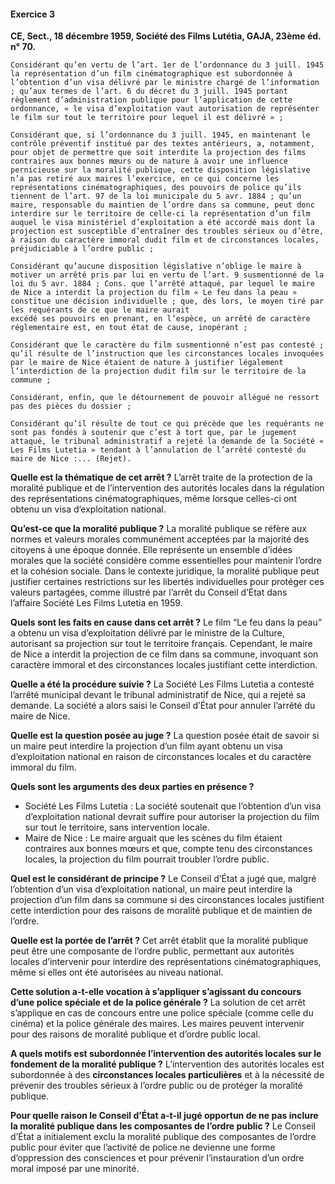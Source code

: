 #### Exercice 3
**CE, Sect., 18 décembre 1959, Société des Films Lutétia, GAJA, 23ème éd. n° 70.**

```
Considérant qu’en vertu de l’art. 1er de l’ordonnance du 3 juill. 1945 la représentation d’un film cinématographique est subordonnée à l’obtention d’un visa délivré par le ministre chargé de l’information ; qu’aux termes de l’art. 6 du décret du 3 juill. 1945 portant règlement d’administration publique pour l’application de cette ordonnance, « le visa d’exploitation vaut autorisation de représenter le film sur tout le territoire pour lequel il est délivré » ;

Considérant que, si l’ordonnance du 3 juill. 1945, en maintenant le contrôle préventif institué par des textes antérieurs, a, notamment, pour objet de permettre que soit interdite la projection des films contraires aux bonnes mœurs ou de nature à avoir une influence pernicieuse sur la moralité publique, cette disposition législative n’a pas retiré aux maires l’exercice, en ce qui concerne les représentations cinématographiques, des pouvoirs de police qu’ils tiennent de l’art. 97 de la loi municipale du 5 avr. 1884 ; qu’un maire, responsable du maintien de l’ordre dans sa commune, peut donc interdire sur le territoire de celle-ci la représentation d’un film auquel le visa ministériel d’exploitation a été accordé mais dont la projection est susceptible d’entraîner des troubles sérieux ou d’être, à raison du caractère immoral dudit film et de circonstances locales, préjudiciable à l’ordre public ;

Considérant qu’aucune disposition législative n’oblige le maire à motiver un arrêté pris par lui en vertu de l’art. 9 susmentionné de la loi du 5 avr. 1884 ; Cons. que l’arrêté attaqué, par lequel le maire de Nice a interdit la projection du film « Le feu dans la peau » constitue une décision individuelle ; que, dès lors, le moyen tiré par les requérants de ce que le maire aurait
excédé ses pouvoirs en prenant, en l’espèce, un arrêté de caractère réglementaire est, en tout état de cause, inopérant ;

Considérant que le caractère du film susmentionné n’est pas contesté ; qu’il résulte de l’instruction que les circonstances locales invoquées par le maire de Nice étaient de nature à justifier légalement l’interdiction de la projection dudit film sur le territoire de la commune ;

Considérant, enfin, que le détournement de pouvoir allégué ne ressort pas des pièces du dossier ;

Considérant qu’il résulte de tout ce qui précède que les requérants ne sont pas fondés à soutenir que c’est à tort que, par le jugement attaqué, le tribunal administratif a rejeté la demande de la Société « Les Films Lutetia » tendant à l’annulation de l’arrêté contesté du maire de Nice :... (Rejet).
```

**Quelle est la thématique de cet arrêt ?**
L’arrêt traite de la protection de la moralité publique et de l’intervention des autorités locales dans la régulation des représentations cinématographiques, même lorsque celles-ci ont obtenu un visa d’exploitation national.

**Qu’est-ce que la moralité publique ?**
La moralité publique se réfère aux normes et valeurs morales communément acceptées par la majorité des citoyens à une époque donnée. Elle représente un ensemble d’idées morales que la société considère comme essentielles pour maintenir l’ordre et la cohésion sociale. Dans le contexte juridique, la moralité publique peut justifier certaines restrictions sur les libertés individuelles pour protéger ces valeurs partagées, comme illustré par l’arrêt du Conseil d’État dans l’affaire Société Les Films Lutetia en 1959.

**Quels sont les faits en cause dans cet arrêt ?**
Le film “Le feu dans la peau” a obtenu un visa d’exploitation délivré par le ministre de la Culture, autorisant sa projection sur tout le territoire français. Cependant, le maire de Nice a interdit la projection de ce film dans sa commune, invoquant son caractère immoral et des circonstances locales justifiant cette interdiction.

**Quelle a été la procédure suivie ?**
La Société Les Films Lutetia a contesté l’arrêté municipal devant le tribunal administratif de Nice, qui a rejeté sa demande. La société a alors saisi le Conseil d’État pour annuler l’arrêté du maire de Nice.

**Quelle est la question posée au juge ?**
La question posée était de savoir si un maire peut interdire la projection d’un film ayant obtenu un visa d’exploitation national en raison de circonstances locales et du caractère immoral du film.

**Quels sont les arguments des deux parties en présence ?**
- Société Les Films Lutetia : La société soutenait que l’obtention d’un visa d’exploitation national devrait suffire pour autoriser la projection du film sur tout le territoire, sans intervention locale.
- Maire de Nice : Le maire arguait que les scènes du film étaient contraires aux bonnes mœurs et que, compte tenu des circonstances locales, la projection du film pourrait troubler l’ordre public.

**Quel est le considérant de principe ?**
Le Conseil d’État a jugé que, malgré l’obtention d’un visa d’exploitation national, un maire peut interdire la projection d’un film dans sa commune si des circonstances locales justifient cette interdiction pour des raisons de moralité publique et de maintien de l’ordre.

**Quelle est la portée de l’arrêt ?**
Cet arrêt établit que la moralité publique peut être une composante de l’ordre public, permettant aux autorités locales d’intervenir pour interdire des représentations cinématographiques, même si elles ont été autorisées au niveau national.

**Cette solution a-t-elle vocation à s’appliquer s’agissant du concours d’une police spéciale et de la police générale ?**
La solution de cet arrêt s’applique en cas de concours entre une police spéciale (comme celle du cinéma) et la police générale des maires. Les maires peuvent intervenir pour des raisons de moralité publique et d’ordre public local.

**A quels motifs est subordonnée l’intervention des autorités locales sur le fondement de la moralité publique ?**
L’intervention des autorités locales est subordonnée à des **circonstances locales particulières** et à la nécessité de prévenir des troubles sérieux à l’ordre public ou de protéger la moralité publique.

**Pour quelle raison le Conseil d’État a-t-il jugé opportun de ne pas inclure la moralité publique dans les composantes de l’ordre public ?**
Le Conseil d’État a initialement exclu la moralité publique des composantes de l’ordre public pour éviter que l’activité de police ne devienne une forme d’oppression des consciences et pour prévenir l’instauration d’un ordre moral imposé par une minorité.